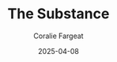 ---
title: The Substance
subtitle: Coralie Fargeat
year: 2024
type: Movie
tags: [{name: "Best of 2024", rank: 4}]
image: ./images/the-substance.webp
date: 2025-04-08
link: https://www.themoviedb.org/movie/933260-the-substance
---